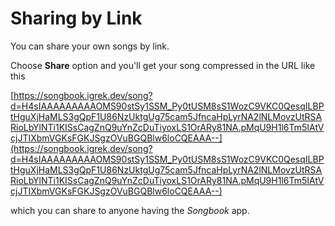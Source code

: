 # Sharing by Link

You can share your own songs by link.

Choose **Share** option and you'll get your song compressed in the URL like this

[https://songbook.igrek.dev/song?d=H4sIAAAAAAAAAOMS90stSy1SSM_Py0tUSM8sS1WozC9VKC0QesqILBPtHguXjHaMLS3gQpF1U86NzUktgUg75cam5JfncaHpLyrNA2lNLMovzUtRSARioLbYlNTi1KISsCagZnQ9uYnZcDuTiyoxLS1OrARy81NA.pMqU9H1l6Tm5IAtVcjJTIXbmVGKsFGKJSgzOVuBGQBlw6loCQEAAA--](https://songbook.igrek.dev/song?d=H4sIAAAAAAAAAOMS90stSy1SSM_Py0tUSM8sS1WozC9VKC0QesqILBPtHguXjHaMLS3gQpF1U86NzUktgUg75cam5JfncaHpLyrNA2lNLMovzUtRSARioLbYlNTi1KISsCagZnQ9uYnZcDuTiyoxLS1OrARy81NA.pMqU9H1l6Tm5IAtVcjJTIXbmVGKsFGKJSgzOVuBGQBlw6loCQEAAA--)

which you can share to anyone having the *Songbook* app.

